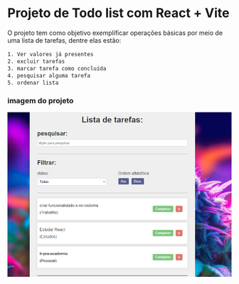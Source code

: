 # Projeto de Todo list com React + Vite

O projeto tem como objetivo exemplificar operações básicas por meio de uma lista de tarefas,
dentre elas estão:

    1. Ver valores já presentes
    2. excluir tarefas
    3. marcar tarefa como concluída
    4. pesquisar alguma tarefa
    5. ordenar lista

    
### imagem do projeto

!["imagem da lista de coisas pra fazer"](./todo/src/img/Todo.PNG)